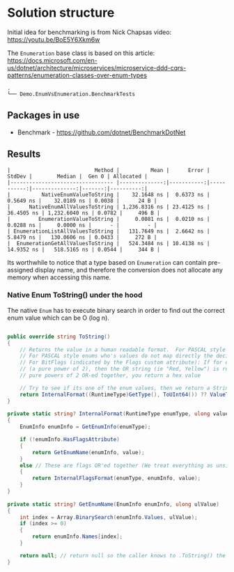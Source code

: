 # Solution structure

Initial idea for benchmarking is from Nick Chapsas video: https://youtu.be/BoE5Y6Xkm6w

The `Enumeration` base class is based on this article: https://docs.microsoft.com/en-us/dotnet/architecture/microservices/microservice-ddd-cqrs-patterns/enumeration-classes-over-enum-types
```
.
└── Demo.EnumVsEnumeration.BenchmarkTests
```

## Packages in use

- Benchmark - <https://github.com/dotnet/BenchmarkDotNet>


## Results

```
|                           Method |          Mean |      Error |     StdDev |        Median |  Gen 0 | Allocated |
|--------------------------------- |--------------:|-----------:|-----------:|--------------:|-------:|----------:|
|          NativeEnumValueToString |    32.1648 ns |  0.6373 ns |  0.5649 ns |    32.0189 ns | 0.0038 |      24 B |
|      NativeEnumAllValuesToString | 1,236.8316 ns | 23.4125 ns | 36.4505 ns | 1,232.6040 ns | 0.0782 |     496 B |
|         EnumerationValueToString |     0.0081 ns |  0.0210 ns |  0.0288 ns |     0.0000 ns |      - |         - |
| EnumerationListAllValuesToString |   131.7649 ns |  2.6642 ns |  5.8479 ns |   130.0606 ns | 0.0433 |     272 B |
|  EnumerationGetAllValuesToString |   524.3484 ns | 10.4138 ns | 14.9352 ns |   518.5165 ns | 0.0544 |     344 B |

```

Its worthwhile to notice that a type based on `Enumeration` can contain pre-assigned display name, and therefore the conversion does  not allocate any memory when accessing this name.

### Native Enum ToString() under the hood

The native `Enum` has to execute binary search in order to find out the correct enum value which can be O (log n).
```c#

public override string ToString()
{
    // Returns the value in a human readable format.  For PASCAL style enums who's value maps directly the name of the field is returned.
    // For PASCAL style enums who's values do not map directly the decimal value of the field is returned.
    // For BitFlags (indicated by the Flags custom attribute): If for each bit that is set in the value there is a corresponding constant
    // (a pure power of 2), then the OR string (ie "Red, Yellow") is returned. Otherwise, if the value is zero or if you can't create a string that consists of
    // pure powers of 2 OR-ed together, you return a hex value

    // Try to see if its one of the enum values, then we return a String back else the value
    return InternalFormat((RuntimeType)GetType(), ToUInt64()) ?? ValueToString();
}
        
private static string? InternalFormat(RuntimeType enumType, ulong value)
{
    EnumInfo enumInfo = GetEnumInfo(enumType);

    if (!enumInfo.HasFlagsAttribute)
    {
        return GetEnumName(enumInfo, value);
    }
    else // These are flags OR'ed together (We treat everything as unsigned types)
    {
        return InternalFlagsFormat(enumType, enumInfo, value);
    }
}
        
private static string? GetEnumName(EnumInfo enumInfo, ulong ulValue)
{
    int index = Array.BinarySearch(enumInfo.Values, ulValue);
    if (index >= 0)
    {
        return enumInfo.Names[index];
    }

    return null; // return null so the caller knows to .ToString() the input
}
```
